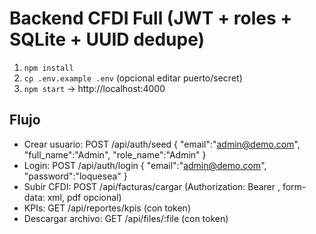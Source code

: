 # Backend CFDI Full (JWT + roles + SQLite + UUID dedupe)
1) `npm install`
2) `cp .env.example .env` (opcional editar puerto/secret)
3) `npm start`  → http://localhost:4000

## Flujo
- Crear usuario:
  POST /api/auth/seed  { "email":"admin@demo.com", "full_name":"Admin", "role_name":"Admin" }
- Login:
  POST /api/auth/login { "email":"admin@demo.com", "password":"loquesea" }
- Subir CFDI:
  POST /api/facturas/cargar  (Authorization: Bearer <TOKEN>, form-data: xml, pdf opcional)
- KPIs:
  GET /api/reportes/kpis  (con token)
- Descargar archivo:
  GET /api/files/:file  (con token)
